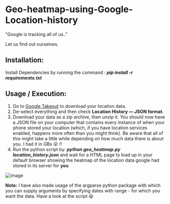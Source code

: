 # Geo-heatmap-using-Google-Location-history

"Google is tracking all of us.."

Let us find out ourselves.

## Installation:
Install Dependencies by running the command : ***pip install -r requirements.txt***

## Usage / Execution: 
1. Go to [Google Takeout](https://takeout.google.com/settings/takeout?pli=1) to download your location data. 
2. De-select everything and then check **Location History — JSON format**. 
3. Download your data as a zip archive, then unzip it. You should now have a JSON file on your computer that contains every instance of when your phone stored your location (which, if you have location services enabled, happens more often than you might think). Be aware that all of this might take a little while depending on how much data there is about you. I had it in GBs :astonished: !! 
4. Run the python script by: ***python geo_heatmap.py location_history.json*** and wait for a HTML page to load up in your default browser showing the heatmap of the location data google had stored in its server for **you** 

![image](https://user-images.githubusercontent.com/29462447/79127562-bf4de480-7dbf-11ea-9c41-4ab3d13cda2e.png)

**Note:**
I have also made usage of the argparse python package with which you can supply arguments by specifying dates with range - for which you want the data. Have a look at the script :smiley:
